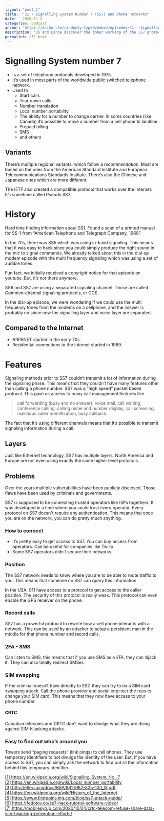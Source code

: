 ```yaml
---
layout: "post_1"
title:  "31 - Signalling System Number 7 (SS7) and phone networks"
date:   2020-11-2
categories: podcast
anchor: "https://anchor.fm/randomly-typed/embed/episodes/31---Signalling-System-Number-7-SS7-and-phone-networks-elt0u3"
description: "JS and Lance discover the inner working of the SS7 protocol used in networks by phone carriers, how it’s being abused, and why it’s something we should probably be more concerned about."
permalink: /31.html
---
```

# Signalling System number 7  <span class="footnote"></span>
- Is a set of telephony protocols developed in 1975.
- It’s used in most parts of the worldwide public switched telephone network.
- Used to
  - Start calls
  - Tear down calls
  - Number translation
  - Local number portability
   - The ability for a number to change carrier. In some countries (like Canada) it’s possible to move a number from a cell phone to landline.  <span class="footnote"></span>
  - Prepaid billing
  - SMS
  - and others

## Variants
There’s multiple regional variants, which follow a *recommendation*. Most are based on the ones from the American Standard Institute and European Telecommunications Standards Institute. There’s also the Chinese and Japanese ones which are more different.

The IETF also created a compatible protocol that works over the Internet. It’s sometime called Pseudo SS7.

# History <span class="footnote"></span>
Hard time finding information about SS1. Found a scan of a printed manual for SS-1 from “American Telephone and Telegraph Company, 1968”.

In the 70s, there was SS5 which was using in-band signaling. This means that it was easy to hack since you could simply produce the right sound in the mic to signal commands. We already talked about this in the dial-up modem episode with the multi frequency signaling which was using a set of audible tones. 

Fun fact, we initially received a copyright notice for that episode on youtube. But, it’s not there anymore.

SS6 and SS7 are using a separated signaling channel. Those are called Common-channel signaling protocols, or CCS.

In the dial-up episode, we were wondering if we could use the multi frequency tones from the modems on a cellphone, and the answer is probably no since now the signalling layer and voice layer are separated.

## Compared to the Internet <span class="footnote"></span>
- ARPANET started in the early 70s.
- Residential connections to the Internet started in 1989.

# Features
Signaling methods prior to SS7 couldn’t transmit a lot of information during the signaling phase. This means that they couldn’t have many features other than calling a phone number. SS7 was a “high speed” packet based protocol. This gave us access to many call management features like
>  call forwarding (busy and no answer), voice mail, call waiting, conference calling, calling name and number display, call screening, malicious caller identification, busy callback.

The fact that it’s using different channels means that it’s possible to transmit signaling information during a call.

## Layers
Just like Ethernet technology, SS7 has multiple layers. North America and Europe are not even using exactly the same higher level protocols.

## Problems <span class="footnote"></span> <span class="footnote"></span>
Over the years multiple vulnerabilities have been publicly disclosed. Those flaws have been used by criminals and governments.

SS7 is supposed to be connecting trusted operators like ISPs togethers. It was developed in a time where you could trust every operator. Every protocol on SS7 doesn't require any authentication. This means that once you are on the network, you can do pretty much anything.

### How to connect
- It’s pretty easy to get access to SS7. You can buy access from operators. Can be useful for companies like Twilio.
- Some SS7 operators didn’t secure their networks.

### Position
The SS7 network needs to know where you are to be able to route traffic to you. This means that someone on SS7 can query this information.

In the USA, 911 have access to a protocol to get access to the caller position. The security of this protocol is really weak. This protocol can even enable the GPS receiver on the phone.


### Record calls
SS7 has a powerful protocol to rewrite how a cell phone interacts with a network. This can be used by an attacker to setup a persistent man in the middle for that phone number and record calls.

### 2FA - SMS
Can listen to SMS, this means that if you use SMS as a 2FA, they can hijack it. They can also totally redirect SMSes.

### SIM swapping
If the criminal doesn’t have directly to SS7, they can try to do a SIM card swapping attack. Call the phone provider and social engineer the reps to change your SIM card. This means that they now have access to your phone number.

#### CRTC <span class="footnote"></span>
Canadian telecoms and CRTC don’t want to divulge what they are doing against SIM hijacking attacks.

### Easy to find out who’s around you
Towers send “paging requests” (link pings) to cell phones. They use temporary identifiers to not divulge the identity of the user. But, if you have access to SS7, you can simply ask the network to find out all the information behind this temporary identifier.

<span class="footnotes">
  <a href="https://en.wikipedia.org/wiki/Signalling_System_No._7">[1] https://en.wikipedia.org/wiki/Signalling_System_No._7</a> <br/>
  <a href="https://en.wikipedia.org/wiki/Local_number_portability">[2] https://en.wikipedia.org/wiki/Local_number_portability</a> <br/>
  <a href="http://etler.com/docs/BSP/982/982-325-100_I3.pdf">[3] http://etler.com/docs/BSP/982/982-325-100_I3.pdf</a> <br/>
  <a href="https://en.wikipedia.org/wiki/History_of_the_Internet">[4] https://en.wikipedia.org/wiki/History_of_the_Internet</a> <br/>
  <a href="https://www.firstpoint-mg.com/blog/ss7-attack-guide/">[5] https://www.firstpoint-mg.com/blog/ss7-attack-guide/</a> <br/>
  <a href="https://fedotov.co/ss7-hack-tutorial-software-video/">[6] https://fedotov.co/ss7-hack-tutorial-software-video/</a> <br/>
  <a href="https://mobilesyrup.com/2020/10/24/crtc-telecom-refuse-share-data-sim-hijacking-prevention-efforts/">[7] https://mobilesyrup.com/2020/10/24/crtc-telecom-refuse-share-data-sim-hijacking-prevention-efforts/ </a> <br/>
</span>
